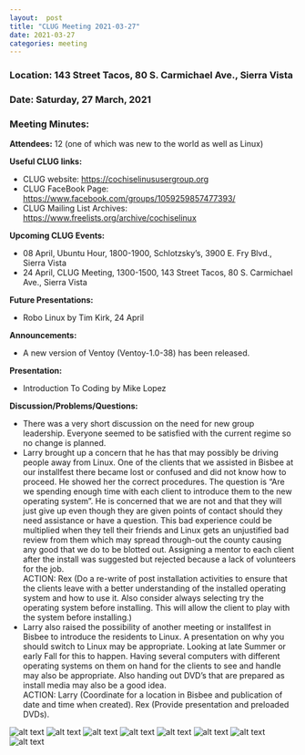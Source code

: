 ```yaml
---
layout:  post
title: "CLUG Meeting 2021-03-27"
date: 2021-03-27
categories: meeting
---
```


### Location: 143 Street Tacos, 80 S. Carmichael Ave., Sierra Vista

### Date: Saturday, 27 March, 2021

### Meeting Minutes:

**Attendees:** 12 (one of which was new to the world as well as Linux)

**Useful CLUG links:**
 * CLUG website:  https://cochiselinususergroup.org
 * CLUG FaceBook Page:  https://www.facebook.com/groups/1059259857477393/
 * CLUG Mailing List Archives:  https://www.freelists.org/archive/cochiselinux
 
**Upcoming CLUG Events:**
 * 08 April, Ubuntu Hour, 1800-1900, Schlotzsky’s, 3900 E. Fry Blvd., Sierra Vista 
 * 24 April, CLUG Meeting, 1300-1500, 143 Street Tacos, 80 S. Carmichael Ave., Sierra Vista

**Future Presentations:**
 * Robo Linux by Tim Kirk, 24 April

**Announcements:**
 * A new version of Ventoy (Ventoy-1.0-38) has been released.

**Presentation:**  
 * Introduction To Coding by Mike Lopez

**Discussion/Problems/Questions:**
 * There was a very short discussion on the need for new group leadership.  Everyone seemed to be satisfied with the current regime so no change is planned.
 * Larry brought up a concern that he has that may possibly be driving people away from Linux.  One of the clients that we assisted in Bisbee at our installfest there became lost or confused and did not know how to proceed.  He showed her the correct procedures. The question is “Are we spending enough time with each client to introduce them to the new operating system”.  He is concerned that we are not and that they will just give up even though they are given points of contact should they need assistance or have a question.  This bad experience could be multiplied when they tell their friends and Linux gets an unjustified bad review from them which may spread through-out the county causing any good that we do to be blotted out.  Assigning a mentor to each client after the install was suggested but rejected because a lack of volunteers for the job.  
ACTION: Rex (Do a re-write of post installation activities to ensure that the clients leave with a better understanding of the installed operating system and how to use it.  Also consider always selecting try the operating system before installing.  This will allow the client to play with the system before installing.)
 * Larry also raised the possibility of another meeting or installfest in Bisbee to introduce the residents to Linux.  A presentation on why you should switch to Linux may be appropriate. Looking at late Summer or early Fall for this to happen.  Having several computers with different operating systems on them on hand for the clients to see and handle may also be appropriate.  Also handing out DVD’s that are prepared as install media may also be a good idea.  
ACTION:  Larry (Coordinate for a location in Bisbee and publication of date and time when created).  Rex (Provide presentation and preloaded DVDs).

![alt text](https://raw.githubusercontent.com/CochiseLinuxUsersGroup/CochiseLinuxUsersGroup.github.io/master/images/rsz_clug_mtg_2021-03-27_4.jpg)
![alt text](https://raw.githubusercontent.com/CochiseLinuxUsersGroup/CochiseLinuxUsersGroup.github.io/master/images/rsz_clug_mtg_2021-03-27_3.jpg)
![alt text](https://raw.githubusercontent.com/CochiseLinuxUsersGroup/CochiseLinuxUsersGroup.github.io/master/images/rsz_clug_mtg_2021-03-27_1.jpg)
![alt text](https://raw.githubusercontent.com/CochiseLinuxUsersGroup/CochiseLinuxUsersGroup.github.io/master/images/rsz_clug_mtg_2021-03-27_2.jpg)
![alt text](https://raw.githubusercontent.com/CochiseLinuxUsersGroup/CochiseLinuxUsersGroup.github.io/master/images/rsz_clug_mtg_2021-03-27_5.jpg)
![alt text](https://raw.githubusercontent.com/CochiseLinuxUsersGroup/CochiseLinuxUsersGroup.github.io/master/images/rsz_clug_mtg_2021-03-27_6.jpg)
![alt text](https://raw.githubusercontent.com/CochiseLinuxUsersGroup/CochiseLinuxUsersGroup.github.io/master/images/rsz_clug_mtg_2021-03-27_7.jpg)
![alt text](https://raw.githubusercontent.com/CochiseLinuxUsersGroup/CochiseLinuxUsersGroup.github.io/master/images/rsz_clug_mtg_2021-03-27_8.jpg)
